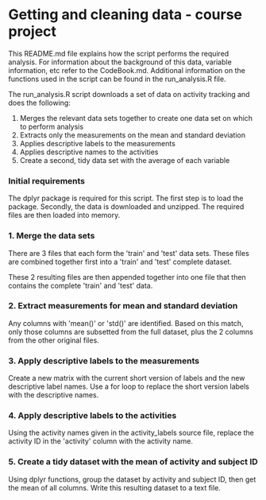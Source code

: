 # Getting and cleaning data - course project

This README.md file explains how the script performs the required analysis. For information about the background of this data, variable information, etc refer to the CodeBook.md. Additional information on the functions used in the script can be found in the run_analysis.R file.

The run_analysis.R script downloads a set of data on activity tracking and does the following:
1. Merges the relevant data sets together to create one data set on which to perform analysis
2. Extracts only the measurements on the mean and standard deviation
3. Applies descriptive labels to the measurements
4. Applies descriptive names to the activities
5. Create a second, tidy data set with the average of each variable

### Initial requirements

The dplyr package is required for this script. The first step is to load the package.
Secondly, the data is downloaded and unzipped. The required files are then loaded into memory.

### 1. Merge the data sets

There are 3 files that each form the 'train' and 'test' data sets. These files are combined together first into a 'train' and 'test' complete dataset.

These 2 resulting files are then appended together into one file that then contains the complete 'train' and 'test' data.

### 2. Extract measurements for mean and standard deviation

Any columns with 'mean()' or 'std()' are identified. Based on this match, only those columns are subsetted from the full dataset, plus the 2 columns from the other original files.

### 3. Apply descriptive labels to the measurements

Create a new matrix with the current short version of labels and the new descriptive label names. Use a for loop to replace the short version labels with the descriptive names.

### 4. Apply descriptive labels to the activities

Using the activity names given in the activity_labels source file, replace the activity ID in the 'activity' column with the activity name.

### 5. Create a tidy dataset with the mean of activity and subject ID

Using dplyr functions, group the dataset by activity and subject ID, then get the mean of all columns.
Write this resulting dataset to a text file.
